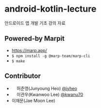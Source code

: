 # android-kotlin-lecture
안드로이드 앱 개발 기초 강의 자료


## Powered-by Marpit
- https://marp.app/
- ``` $ npm install -g @marp-team/marp-cli ```
- ``` $ make ```

## Contributor
- <img src="https://github.com/jyheo" width=16 height=16/>허준영(Junyoung Heo) [@jyheo](https://github.com/jyheo)
- <img src="https://github.com/kwanu70" width=16 height=16/>이관우(Kwanwoo Lee) [@kwanu70](https://github.com/kwanu70)
- 이재문(Jae Moon Lee)